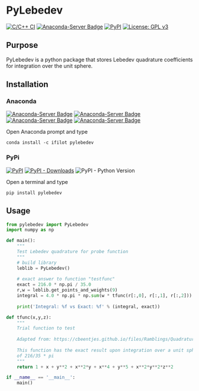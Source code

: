 # PyLebedev

[![C/C++ CI](https://github.com/ifilot/pylebedev/actions/workflows/build.yml/badge.svg)](https://github.com/ifilot/pylebedev/actions/workflows/build.yml)
[![Anaconda-Server Badge](https://anaconda.org/ifilot/pylebedev/badges/version.svg)](https://anaconda.org/ifilot/pylebedev)
[![PyPI](https://img.shields.io/pypi/v/pylebedev?color=green)](https://pypi.org/project/pylebedev/)
[![License: GPL v3](https://img.shields.io/badge/License-GPLv3-blue.svg)](https://www.gnu.org/licenses/gpl-3.0)


## Purpose

PyLebedev is a python package that stores Lebedev quadrature coefficients for integration over the unit sphere.

## Installation

### Anaconda

[![Anaconda-Server Badge](https://anaconda.org/ifilot/pylebedev/badges/version.svg)](https://anaconda.org/ifilot/pylebedev)
[![Anaconda-Server Badge](https://anaconda.org/ifilot/pylebedev/badges/platforms.svg)](https://anaconda.org/ifilot/pylebedev)
[![Anaconda-Server Badge](https://anaconda.org/ifilot/pylebedev/badges/downloads.svg)](https://anaconda.org/ifilot/pylebedev)
[![Anaconda-Server Badge](https://anaconda.org/ifilot/pylebedev/badges/installer/conda.svg)](https://conda.anaconda.org/ifilot)

Open Anaconda prompt and type

```
conda install -c ifilot pylebedev
```

### PyPi

[![PyPI](https://img.shields.io/pypi/v/pylebedev?color=green)](https://pypi.org/project/pylebedev/)
[![PyPI - Downloads](https://img.shields.io/pypi/dm/pypi)](https://pypi.org/project/pylebedev/)
![PyPI - Python Version](https://img.shields.io/pypi/pyversions/pylebedev)


Open a terminal and type

```
pip install pylebedev
```

## Usage

```python
from pylebedev import PyLebedev
import numpy as np

def main():
    """
    Test Lebedev quadrature for probe function
    """
    # build library
    leblib = PyLebedev()
    
    # exact answer to function "testfunc"
    exact = 216.0 * np.pi / 35.0
    r,w = leblib.get_points_and_weights(9)
    integral = 4.0 * np.pi * np.sum(w * tfunc(r[:,0], r[:,1], r[:,2]))
    
    print('Integral: %f vs Exact: %f' % (integral, exact))

def tfunc(x,y,z):
    """
    Trial function to test
    
    Adapted from: https://cbeentjes.github.io/files/Ramblings/QuadratureSphere.pdf
    
    This function has the exact result upon integration over a unit sphere
    of 216/35 * pi
    """
    return 1 + x + y**2 + x**2*y + x**4 + y**5 + x**2*y**2*z**2

if __name__ == '__main__':
    main()
```